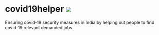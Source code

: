 # covid19helper <a href="https://github.com/purveshmakode24/covid19helper"><img src="https://img.shields.io/badge/status-in progress-lightgrey"/></a>
Ensuring covid-19 security measures in India by helping out people to find covid-19 relevant demanded jobs.

